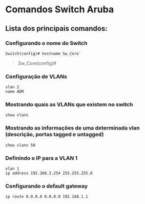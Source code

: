# Comandos Switch Aruba

## Lista dos principais comandos:

### Configurando o nome do Switch
```
Switch(config)# hostname Sw_Core`
```
>Sw_Core(config)#
### Configuração de VLANs
```
vlan 2
name ADM
```
### Mostrando quais as VLANs que existem no switch

```
show vlans
```
### Mostrando as informações de uma determinada vlan (descrição, portas tagged e untagged)

```
show vlans 50
```
### Definindo o IP para a VLAN 1
```
vlan 1
ip address 192.168.2.254 255.255.255.0
```
### Configurando o default gateway
```
ip route 0.0.0.0 0.0.0.0 192.168.1.1
```
